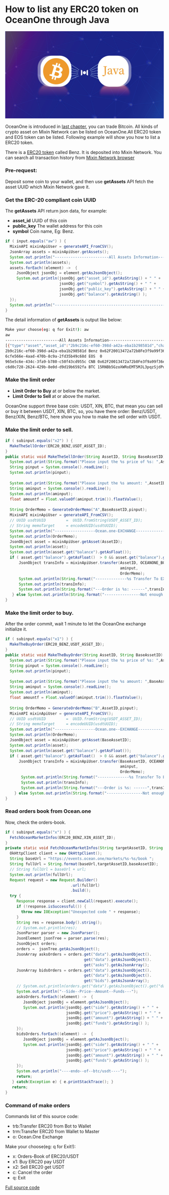 # How to list any ERC20 token on OceanOne through Java
![cover](https://github.com/wenewzhang/mixin_labs-java-bot/raw/master/bitcoin_wallet-java/mixin-bitcoin-java.jpg)

OceanOne is introduced in [last chapter](https://github.com/wenewzhang/mixin_labs-java-bot/blob/master/README5.md), you can trade Bitcoin. All kinds of crypto asset on Mixin Network can be listed on OceanOne.All ERC20 token and EOS token can be listed. Following example will show you how to list a ERC20 token.

There is a [ERC20 token](https://etherscan.io/token/0xc409b5696c5f9612e194a582e14c8cd41ecdbc67) called Benz. It is deposited into Mixin Network. You can search all transaction history from [Mixin Network browser](https://mixin.one/snapshots/2b9c216c-ef60-398d-a42a-eba1b298581d )

### Pre-request:
Deposit some coin to your wallet, and then use **getAssets** API fetch the asset UUID which Mixin Network gave it.

### Get the ERC-20 compliant coin UUID
The **getAssets** API return json data, for example:

- **asset_id** UUID of this coin
- **public_key** The wallet address for this coin
- **symbol**  Coin name, Eg: Benz.

```java
if ( input.equals("aw") ) {
  MixinAPI mixinApiUser = generateAPI_FromCSV();
  JsonArray assets = mixinApiUser.getAssets();
  System.out.println("------------------------All Assets Information---------------------------");
  System.out.println(assets);
  assets.forEach((element) ->  {
     JsonObject jsonObj = element.getAsJsonObject();
     System.out.println(jsonObj.get("asset_id").getAsString() + " " +
                        jsonObj.get("symbol").getAsString() + " " +
                        jsonObj.get("public_key").getAsString() + " " +
                        jsonObj.get("balance").getAsString() );
  });
  System.out.println("-----------------------------------------------------------------------");
}
```
The detail information of **getAssets** is output like below:
```bash
Make your choose(eg: q for Exit!): aw
aw
------------------------All Assets Information---------------------------
[{"type":"asset","asset_id":"2b9c216c-ef60-398d-a42a-eba1b298581d","chain_id":"43d61dcd-e413-450d-80b8-101d5e903357","symbol":"Benz","name":"Benz coin","icon_url":"https://images.mixin.one/yH_I5b0GiV2zDmvrXRyr3bK5xusjfy5q7FX3lw3mM2Ryx4Dfuj6Xcw8SHNRnDKm7ZVE3_LvpKlLdcLrlFQUBhds=s128","balance":"1000","public_key":"0x62F20013472a72b8Fe3f9a99f36e5802E6e93c15","account_name":"","account_tag":"","price_btc":"0","price_usd":"0","change_btc":"0","change_usd":"0","asset_key":"0xc409b5696c5f9612e194a582e14c8cd41ecdbc67","confirmations":100,"capitalization":0},{"type":"asset","asset_id":"6cfe566e-4aad-470b-8c9a-2fd35b49c68d","chain_id":"6cfe566e-4aad-470b-8c9a-2fd35b49c68d","symbol":"EOS","name":"EOS","icon_url":"https://images.mixin.one/a5dtG-IAg2IO0Zm4HxqJoQjfz-5nf1HWZ0teCyOnReMd3pmB8oEdSAXWvFHt2AJkJj5YgfyceTACjGmXnI-VyRo=s128","balance":"0","public_key":"","account_name":"eoswithmixin","account_tag":"889ed66a1059bc3dab60e2ee44d0f993","price_btc":"0.0008953","price_usd":"4.73591781","change_btc":"-0.004161988128557199","change_usd":"0.00012182287348895748","asset_key":"eosio.token:EOS","confirmations":64,"capitalization":0},{"type":"asset","asset_id":"965e5c6e-434c-3fa9-b780-c50f43cd955c","chain_id":"43d61dcd-e413-450d-80b8-101d5e903357","symbol":"CNB","name":"Chui Niu Bi","icon_url":"https://images.mixin.one/0sQY63dDMkWTURkJVjowWY6Le4ICjAFuu3ANVyZA4uI3UdkbuOT5fjJUT82ArNYmZvVcxDXyNjxoOv0TAYbQTNKS=s128","balance":"0.99984","public_key":"0x62F20013472a72b8Fe3f9a99f36e5802E6e93c15","account_name":"","account_tag":"","price_btc":"0","price_usd":"0","change_btc":"0","change_usd":"0","asset_key":"0xec2a0550a2e4da2a027b3fc06f70ba15a94a6dac","confirmations":100,"capitalization":0},{"type":"asset","asset_id":"c6d0c728-2624-429b-8e0d-d9d19b6592fa","chain_id":"c6d0c728-2624-429b-8e0d-d9d19b6592fa","symbol":"BTC","name":"Bitcoin","icon_url":"https://images.mixin.one/HvYGJsV5TGeZ-X9Ek3FEQohQZ3fE9LBEBGcOcn4c4BNHovP4fW4YB97Dg5LcXoQ1hUjMEgjbl1DPlKg1TW7kK6XP=s128","balance":"0","public_key":"15RNBb5GzoXWRoEMT5MJL3pqzSjdPoXf6J","account_name":"","account_tag":"","price_btc":"1","price_usd":"5289.7409549","change_btc":"0","change_usd":"0.004160319338628907","asset_key":"c6d0c728-2624-429b-8e0d-d9d19b6592fa","confirmations":6,"capitalization":0}]
2b9c216c-ef60-398d-a42a-eba1b298581d Benz 0x62F20013472a72b8Fe3f9a99f36e5802E6e93c15 1000
6cfe566e-4aad-470b-8c9a-2fd35b49c68d EOS  0
965e5c6e-434c-3fa9-b780-c50f43cd955c CNB 0x62F20013472a72b8Fe3f9a99f36e5802E6e93c15 0.99984
c6d0c728-2624-429b-8e0d-d9d19b6592fa BTC 15RNBb5GzoXWRoEMT5MJL3pqzSjdPoXf6J 0
```
### Make the limit order
- **Limit Order to Buy**  at or below the market.
- **Limit Order to Sell**  at or above the market.

OceanOne support three base coin: USDT, XIN, BTC, that mean you can sell or buy it between USDT, XIN, BTC, so, you have there order: Benz/USDT, Benz/XIN, Benz/BTC, here show you how to make the sell order with USDT.

### Make the limit order to sell.

```java
if ( subinput.equals("x2") ) {
  MakeTheSellOrder(ERC20_BENZ,USDT_ASSET_ID);
}
public static void MakeTheSellOrder(String AssetID, String BaseAssetID) {
  System.out.print(String.format("Please input the %s price of %s: ",AssetID,BaseAssetID));
  String pinput = System.console().readLine();
  System.out.println(pinput);

  System.out.print(String.format("Please input the %s amount: ",AssetID));
  String aminput = System.console().readLine();
  System.out.println(aminput);
  float amountf = Float.valueOf(aminput.trim()).floatValue();

  String OrderMemo = GenerateOrderMemo("A",BaseAssetID,pinput);
  MixinAPI mixinApiUser = generateAPI_FromCSV();
  // UUID usdtUUID         =  UUID.fromString(USDT_ASSET_ID);
  // String memoTarget     = encodeUUID(usdtUUID);
  System.out.println("------------------Ocean.one-EXCHANGE----------------------------");
  System.out.println(OrderMemo);
  JsonObject asset = mixinApiUser.getAsset(AssetID);
  System.out.println(asset);
  System.out.println(asset.get("balance").getAsFloat());
  if ( asset.get("balance").getAsFloat()  > 0 && asset.get("balance").getAsFloat() >= amountf ) {
      JsonObject transInfo = mixinApiUser.transfer(AssetID, OCEANONE_BOT,
                                                   aminput,
                                                   OrderMemo);
      System.out.println(String.format("--------------%s Transfer To EXCHANGE Information---------",AssetID));
      System.out.println(transInfo);
      System.out.println(String.format("---Order is %s: ------",transInfo.get("trace_id").getAsString()));
   } else System.out.println(String.format("----------------Not enough %s--------------------------",AssetID));
}
```

### Make the limit order to buy.
After the order commit, wait 1 minute to let the OceanOne exchange initialize it.
```java
if ( subinput.equals("x1") ) {
  MakeTheBuyOrder(ERC20_BENZ,USDT_ASSET_ID);
}
public static void MakeTheBuyOrder(String AssetID, String BaseAssetID) {
  System.out.print(String.format("Please input the %s price of %s: ",AssetID,BaseAssetID));
  String pinput = System.console().readLine();
  System.out.println(pinput);

  System.out.print(String.format("Please input the %s amount: ",BaseAssetID));
  String aminput = System.console().readLine();
  System.out.println(aminput);
  float amountf = Float.valueOf(aminput.trim()).floatValue();

  String OrderMemo = GenerateOrderMemo("B",AssetID,pinput);
  MixinAPI mixinApiUser = generateAPI_FromCSV();
  // UUID usdtUUID         =  UUID.fromString(USDT_ASSET_ID);
  // String memoTarget     = encodeUUID(usdtUUID);
  System.out.println("------------------Ocean.one--EXCHANGE----------------------------");
  System.out.println(OrderMemo);
  JsonObject asset = mixinApiUser.getAsset(BaseAssetID);
  System.out.println(asset);
  System.out.println(asset.get("balance").getAsFloat());
  if ( asset.get("balance").getAsFloat()  > 0 && asset.get("balance").getAsFloat() >= amountf ) {
      JsonObject transInfo = mixinApiUser.transfer(BaseAssetID, OCEANONE_BOT,
                                                   aminput,
                                                   OrderMemo);
       System.out.println(String.format("--------------%s Transfer To EXCHANGE Information---------",BaseAssetID));
       System.out.println(transInfo);
       System.out.println(String.format("---Order is %s: ------",transInfo.get("trace_id").getAsString()));
    } else System.out.println(String.format("----------------Not enough %s--------------------------",BaseAssetID));
}
```
### Read orders book from Ocean.one
Now, check the orders-book.
```java
if ( subinput.equals("x") ) {
  FetchOceanMarketInfos(ERC20_BENZ,XIN_ASSET_ID);
}
private static void FetchOceanMarketInfos(String targetAssetID, String baseAssetID) {
  OkHttpClient client = new OkHttpClient();
  String baseUrl = "https://events.ocean.one/markets/%s-%s/book ";
  String fullUrl = String.format(baseUrl,targetAssetID,baseAssetID);
  // String fullUrl = baseUrl + url;
  System.out.println(fullUrl);
  Request request = new Request.Builder()
                             .url(fullUrl)
                             .build();
  try {
     Response response = client.newCall(request).execute();
     if (!response.isSuccessful()) {
       throw new IOException("Unexpected code " + response);
     }
     String res = response.body().string();
     // System.out.println(res);
     JsonParser parser = new JsonParser();
     JsonElement jsonTree = parser.parse(res);
     JsonObject orders;
     orders =  jsonTree.getAsJsonObject();
     JsonArray asksOrders = orders.get("data").getAsJsonObject().
                                   get("data").getAsJsonObject().
                                   get("asks").getAsJsonArray();
     JsonArray bidsOrders = orders.get("data").getAsJsonObject().
                                   get("data").getAsJsonObject().
                                   get("bids").getAsJsonArray();
     // System.out.println(orders.get("data").getAsJsonObject().get("data").getAsJsonObject().get("bids").getAsJsonArray());
     System.out.println("--Side--Price--Amount--Funds---");
     asksOrders.forEach((element) ->  {
        JsonObject jsonObj = element.getAsJsonObject();
        System.out.println(jsonObj.get("side").getAsString() + " " +
                           jsonObj.get("price").getAsString() + " " +
                           jsonObj.get("amount").getAsString() + " " +
                           jsonObj.get("funds").getAsString() );
     });
     bidsOrders.forEach((element) ->  {
        JsonObject jsonObj = element.getAsJsonObject();
        System.out.println(jsonObj.get("side").getAsString() + " " +
                           jsonObj.get("price").getAsString() + " " +
                           jsonObj.get("amount").getAsString() + " " +
                           jsonObj.get("funds").getAsString() );
     });
     System.out.println("----endo--of--btc/usdt----");
     return;
   } catch(Exception e) { e.printStackTrace(); }
   return;
}
```
### Command of make orders

Commands list of this source code:

- trb:Transfer ERC20 from Bot to Wallet
- trm:Transfer ERC20 from Wallet to Master
- o: Ocean.One Exchange

Make your choose(eg: q for Exit!):
- x:  Orders-Book of ERC20/USDT
- x1: Buy ERC20 pay USDT
- x2: Sell ERC20 get USDT
- c: Cancel the order
- q: Exit

[Full source code](https://github.com/wenewzhang/mixin_labs-java-bot/blob/master/bitcoin_wallet-java/src/main/java/bitcoin_wallet/java/App.java)
